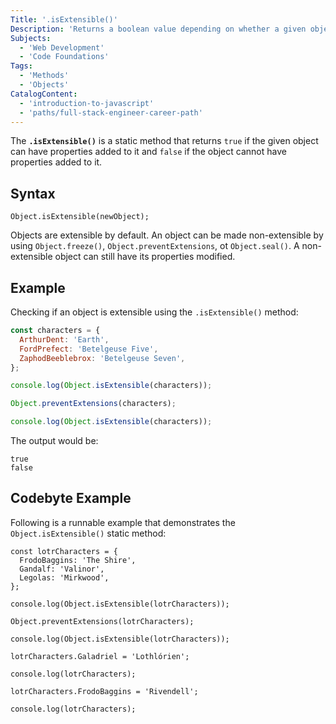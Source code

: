 ```yaml
---
Title: '.isExtensible()'
Description: 'Returns a boolean value depending on whether a given object can have properties added to it.'
Subjects:
  - 'Web Development'
  - 'Code Foundations'
Tags:
  - 'Methods'
  - 'Objects'
CatalogContent:
  - 'introduction-to-javascript'
  - 'paths/full-stack-engineer-career-path'
---
```


The **`.isExtensible()`** is a static method that returns `true` if the given object can have properties added to it and `false` if the object cannot have properties added to it.

## Syntax

```pseudo
Object.isExtensible(newObject);
```

Objects are extensible by default. An object can be made non-extensible by using `Object.freeze()`, `Object.preventExtensions`, ot `Object.seal()`. A non-extensible object can still have its properties modified.

## Example

Checking if an object is extensible using the `.isExtensible()` method:

```js
const characters = {
  ArthurDent: 'Earth',
  FordPrefect: 'Betelgeuse Five',
  ZaphodBeeblebrox: 'Betelgeuse Seven',
};

console.log(Object.isExtensible(characters));

Object.preventExtensions(characters);

console.log(Object.isExtensible(characters));
```

The output would be:

```shell
true
false
```

## Codebyte Example

Following is a runnable example that demonstrates the `Object.isExtensible()` static method:

```codebyte/javascript
const lotrCharacters = {
  FrodoBaggins: 'The Shire',
  Gandalf: 'Valinor',
  Legolas: 'Mirkwood',
};

console.log(Object.isExtensible(lotrCharacters));

Object.preventExtensions(lotrCharacters);

console.log(Object.isExtensible(lotrCharacters));

lotrCharacters.Galadriel = 'Lothlórien';

console.log(lotrCharacters);

lotrCharacters.FrodoBaggins = 'Rivendell';

console.log(lotrCharacters);
```

